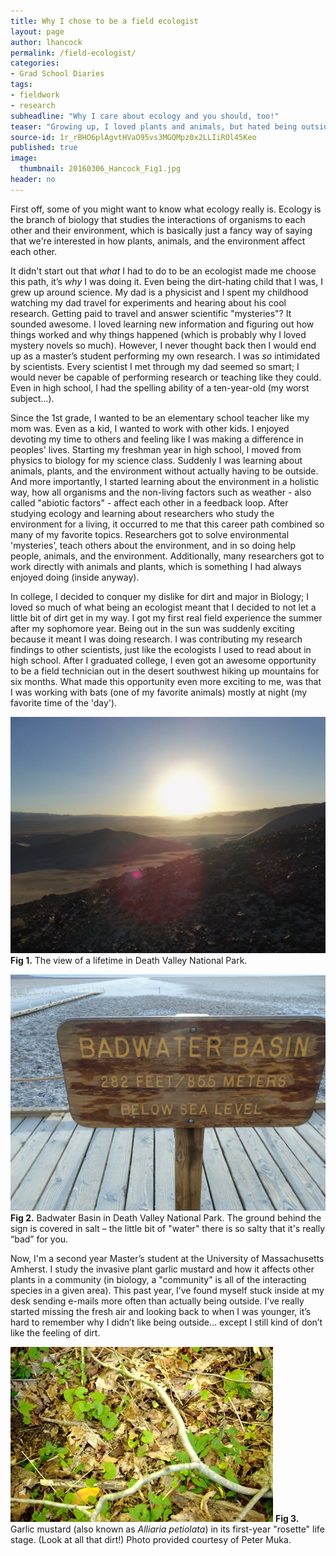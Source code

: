```yaml
---
title: Why I chose to be a field ecologist
layout: page
author: lhancock
permalink: /field-ecologist/
categories:
- Grad School Diaries
tags:
- fieldwork
- research
subheadline: "Why I care about ecology and you should, too!"
teaser: "Growing up, I loved plants and animals, but hated being outside. I didn’t like getting dirty or wet. I hated being too cold or too hot, and didn’t like being in the sun (even now I prefer to look like a vampire than be in the sun getting tan). I was way more into staying inside and reading mystery novels or watching “Lizzie McGuire” on the Disney Channel. Right about now, you might be wondering how I ended up as a field ecologist then. Isn’t being out in the sun, rain, and dirt sort of required for that line of work?"
source-id: 1r_rBHO6plAgvtHVaO95vs3MGQMpz0x2LLIiROl45Keo
published: true
image:
  thumbnail: 20160306_Hancock_Fig1.jpg
header: no
---
```

First off, some of you might want to know what ecology really is. Ecology is the branch of biology that studies the interactions of organisms to each other and their environment, which is basically just a fancy way of saying that we're interested in how plants, animals, and the environment affect each other.

It didn't start out that *what* I had to do to be an ecologist made me choose this path, it’s *why* I was doing it. Even being the dirt-hating child that I was, I grew up around science. My dad is a physicist and I spent my childhood watching my dad travel for experiments and hearing about his cool research.  Getting paid to travel and answer scientific "mysteries"? It sounded awesome. I loved learning new information and figuring out how things worked and why things happened (which is probably why I loved mystery novels so much). However, I never thought back then I would end up as a master’s student performing my own research. I was *so* intimidated by scientists. Every scientist I met through my dad seemed so smart; I would never be capable of performing research or teaching like they could. Even in high school, I had the spelling ability of a ten-year-old (my worst subject…).

Since the 1st grade, I wanted to be an elementary school teacher like my mom was. Even as a kid, I wanted to work with other kids. I enjoyed devoting my time to others and feeling like I was making a difference in peoples' lives. Starting my freshman year in high school, I moved from physics to biology for my science class. Suddenly I was learning about animals, plants, and the environment without actually having to be outside. And more importantly, I started learning about the environment in a holistic way, how all organisms and the non-living factors such as weather - also called "abiotic factors" - affect each other in a feedback loop. After studying ecology and learning about researchers who study the environment for a living, it occurred to me that this career path combined so many of my favorite topics. Researchers got to solve environmental 'mysteries’, teach others about the environment, and in so doing help people, animals, and the environment. Additionally, many researchers got to work directly with animals and plants, which is something I had always enjoyed doing (inside anyway).

In college, I decided to conquer my dislike for dirt and major in Biology; I loved so much of what being an ecologist meant that I decided to not let a little bit of dirt get in my way. I got my first real field experience the summer after my sophomore year. Being out in the sun was suddenly exciting because it meant I was doing research. I was contributing my research findings to other scientists, just like the ecologists I used to read about in high school. After I graduated college, I even got an awesome opportunity to be a field technician out in the desert southwest hiking up mountains for six months. What made this opportunity even more exciting to me, was that I was working with bats (one of my favorite animals) mostly at night (my favorite time of the 'day').

![FIG 1](/images/20160306_Hancock_Fig1.jpg)
**Fig 1.** The view of a lifetime in Death Valley National Park. 

![FIG 2](/images/20160306_Hancock_Fig2.jpg)
**Fig 2.** Badwater Basin in Death Valley National Park. The ground behind the sign is covered in salt – the little bit of "water" there is so salty that it's really “bad” for you.

Now, I'm a second year Master’s student at the University of Massachusetts Amherst. I study the invasive plant garlic mustard and how it affects other plants in a community (in biology, a "community" is all of the interacting species in a given area). This past year, I’ve found myself stuck inside at my desk sending e-mails more often than actually being outside. I’ve really started missing the fresh air and looking back to when I was younger, it’s hard to remember why I didn’t like being outside… except I still kind of don’t like the feeling of dirt. 

![FIG 3](/images/20160306_Hancock_Fig3.jpg)
**Fig 3.** Garlic mustard (also known as *Alliaria petiolata*) in its first-year "rosette" life stage. (Look at all that dirt!) Photo provided courtesy of Peter Muka.

